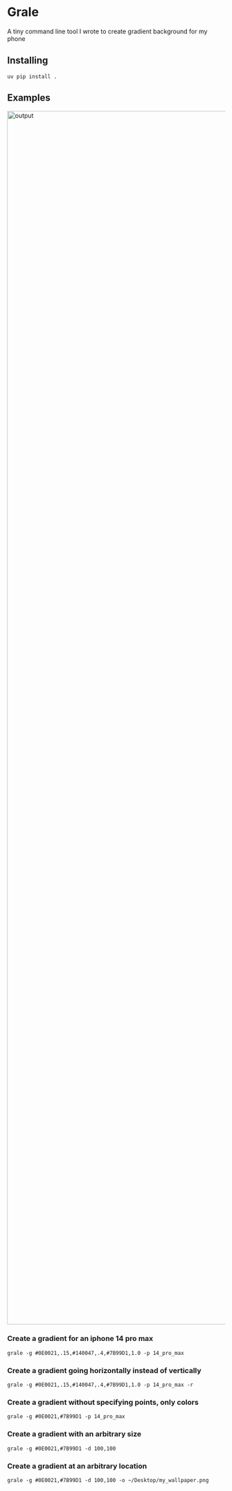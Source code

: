 # Grale

A tiny command line tool I wrote to create gradient background for my phone

## Installing

`uv pip install .`

## Examples
<img width="1290" height="2796" alt="output" src="https://github.com/user-attachments/assets/b0bd4c07-4742-4cb8-af23-bb12896cc5b5" />

### Create a gradient for an iphone 14 pro max
```grale -g #0E0021,.15,#140047,.4,#7B99D1,1.0 -p 14_pro_max```

### Create a gradient going horizontally instead of vertically 
```grale -g #0E0021,.15,#140047,.4,#7B99D1,1.0 -p 14_pro_max -r```

### Create a gradient without specifying points, only colors
```grale -g #0E0021,#7B99D1 -p 14_pro_max```

### Create a gradient with an arbitrary size
```grale -g #0E0021,#7B99D1 -d 100,100```

### Create a gradient at an arbitrary location
```grale -g #0E0021,#7B99D1 -d 100,100 -o ~/Desktop/my_wallpaper.png```
